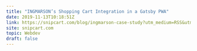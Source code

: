 ```yaml
---
title: "INGMARSON’s Shopping Cart Integration in a Gatsby PWA"
date: 2019-11-13T10:18:51Z
link: https://snipcart.com/blog/ingmarson-case-study?utm_medium=RSS&utm_source=hune
site: snipcart.com
topic: Webdev
draft: false
---
```

